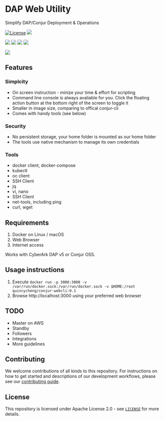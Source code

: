 # DAP Web Utility
Simplify DAP/Conjur Deployment & Operations

[![License](https://img.shields.io/badge/License-Apache%202.0-blue.svg)](https://opensource.org/licenses/Apache-2.0)  ![](https://img.shields.io/badge/Certification%20Level-Community-28A745?link=https://github.com/cyberark/community/blob/master/Conjur/conventions/certification-levels.md)

![](https://img.shields.io/badge/language-javascript-red.svg)
![](https://img.shields.io/badge/language-jQuery-blue.svg)
![](https://img.shields.io/badge/language-nodeJS-pink.svg)
![](https://img.shields.io/badge/platform-docker-orange.svg)

![](https://img.shields.io/badge/version-0_1-black.svg)

## Features
### Simplcity
- On screen instruction - minize your time & effort for scripting
- Command line console is always avaliable for you. Click the floating action button at the bottom right of the screen to toggle it
- Smaller in image size, comparing to offical conjur-cli
- Comes with handy tools (see below)

### Security
- No persistent storage, your home folder is mounted as our home folder
- The tools use native mechanism to manage its own credentials

### Tools
- docker client, docker-compose
- kubectl
- oc client
- SSH Client
- jq
- vi, nano
- SSH Client
- net-tools, including ping
- curl, wget

## Requirements

1. Docker on Linux / macOS
2. Web Browser
3. Internet access

Works with CyberArk DAP v5 or Conjur OSS.

## Usage instructions

1. Execute `docker run -p 3000:3000 -v /var/run/docker.sock:/var/run/docker.sock -v $HOME:/root quincycheng/conjur-webcli:0.1`
2. Browse http://localhost:3000 using your preferred web browser

## TODO
 - Master on AWS
 - Standby
 - Followers
 - Integrations
 - More guidelines 

## Contributing

We welcome contributions of all kinds to this repository. For instructions on how to get started and descriptions
of our development workflows, please see our [contributing guide](https://github.com/cyberark/conjur-api-go/blob/master/CONTRIBUTING.md).

## License

This repository is licensed under Apache License 2.0 - see [`LICENSE`](LICENSE) for more details.
